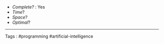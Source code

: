 - *Complete?* : Yes
- *Time*?
- *Space*?
- *Optimal*?
______

Tags : #programming #artificial-intelligence